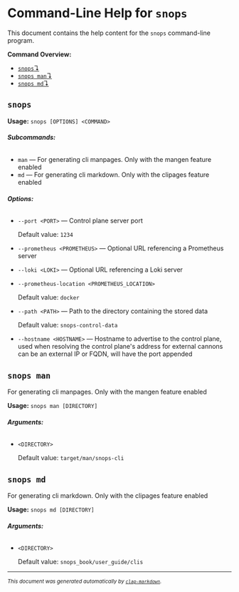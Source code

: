 # Command-Line Help for `snops`

This document contains the help content for the `snops` command-line program.

**Command Overview:**

* [`snops`↴](#snops)
* [`snops man`↴](#snops-man)
* [`snops md`↴](#snops-md)

## `snops`

**Usage:** `snops [OPTIONS] <COMMAND>`

###### **Subcommands:**

* `man` — For generating cli manpages. Only with the mangen feature enabled
* `md` — For generating cli markdown. Only with the clipages feature enabled

###### **Options:**

* `--port <PORT>` — Control plane server port

  Default value: `1234`
* `--prometheus <PROMETHEUS>` — Optional URL referencing a Prometheus server
* `--loki <LOKI>` — Optional URL referencing a Loki server
* `--prometheus-location <PROMETHEUS_LOCATION>`

  Default value: `docker`
* `--path <PATH>` — Path to the directory containing the stored data

  Default value: `snops-control-data`
* `--hostname <HOSTNAME>` — Hostname to advertise to the control plane, used when resolving the control plane's address for external cannons can be an external IP or FQDN, will have the port appended



## `snops man`

For generating cli manpages. Only with the mangen feature enabled

**Usage:** `snops man [DIRECTORY]`

###### **Arguments:**

* `<DIRECTORY>`

  Default value: `target/man/snops-cli`



## `snops md`

For generating cli markdown. Only with the clipages feature enabled

**Usage:** `snops md [DIRECTORY]`

###### **Arguments:**

* `<DIRECTORY>`

  Default value: `snops_book/user_guide/clis`



<hr/>

<small><i>
    This document was generated automatically by
    <a href="https://crates.io/crates/clap-markdown"><code>clap-markdown</code></a>.
</i></small>
